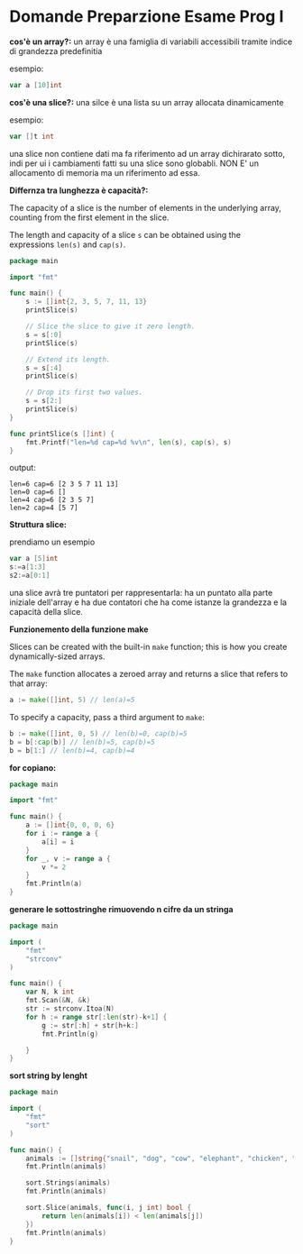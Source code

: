# Domande Preparzione  Esame Prog I

**cos'è un array?:** un array è una  famiglia  di variabili   accessibili tramite indice di grandezza predefinitia  

esempio:

```go
var a [10]int
```

**cos'è una slice?:** una silce è una lista su un array allocata dinamicamente

esempio:

```go
var []t int
```

una  slice non contiene dati ma fa riferimento ad  un array dichirarato  sotto, indi per  ui i cambiamenti fatti su una slice  sono globabli.  NON E' un allocamento di memoria  ma  un riferimento ad  essa.

**Differnza tra lunghezza è capacità?:** 

The capacity of a slice is the number of elements in the underlying array, counting from the first element in the slice.

The length and capacity of a slice `s` can be obtained using the expressions `len(s)` and `cap(s)`.

```go
package main

import "fmt"

func main() {
    s := []int{2, 3, 5, 7, 11, 13}
    printSlice(s)

    // Slice the slice to give it zero length.
    s = s[:0]
    printSlice(s)

    // Extend its length.
    s = s[:4]
    printSlice(s)

    // Drop its first two values.
    s = s[2:]
    printSlice(s)
}

func printSlice(s []int) {
    fmt.Printf("len=%d cap=%d %v\n", len(s), cap(s), s)
}
```

output:

```
len=6 cap=6 [2 3 5 7 11 13]
len=0 cap=6 []
len=4 cap=6 [2 3 5 7]
len=2 cap=4 [5 7]
```

**Struttura slice:**

prendiamo un esempio

```go
var a [5]int
s:=a[1:3]
s2:=a[0:1]
```

una slice avrà tre puntatori per rappresentarla: ha un puntato alla parte iniziale  dell'array  e ha due contatori che ha come istanze la  grandezza e  la capacità della  slice.

**Funzionemento della  funzione  make**

Slices can be created with the built-in `make` function; this is how you create dynamically-sized arrays.

The `make` function allocates a zeroed array and returns a slice that refers to that array:

```go
a := make([]int, 5) // len(a)=5
```

To specify a capacity, pass a third argument to `make`:

```go
b := make([]int, 0, 5) // len(b)=0, cap(b)=5
b = b[:cap(b)] // len(b)=5, cap(b)=5
b = b[1:] // len(b)=4, cap(b)=4
```

**for copiano:**

```go
package main

import "fmt"

func main() {
    a := []int{0, 0, 0, 6}
    for i := range a {
        a[i] = i
    }
    for _, v := range a {
        v *= 2
    }
    fmt.Println(a)
}
```

**generare le sottostringhe rimuovendo n cifre da un stringa**

```go
package main

import (
    "fmt"
    "strconv"
)

func main() {
    var N, k int
    fmt.Scan(&N, &k)
    str := strconv.Itoa(N)
    for h := range str[:len(str)-k+1] {
        g := str[:h] + str[h+k:]
        fmt.Println(g)

    }
}
```

**sort string by lenght**

```go
package main

import (
    "fmt"
    "sort"
)

func main() {
    animals := []string{"snail", "dog", "cow", "elephant", "chicken", "mouse"}
    fmt.Println(animals)

    sort.Strings(animals)
    fmt.Println(animals)

    sort.Slice(animals, func(i, j int) bool {
        return len(animals[i]) < len(animals[j])
    })
    fmt.Println(animals)
}
```
